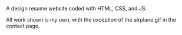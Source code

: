 A design resume website coded with HTML, CSS, and JS.

All work shown is my own, with the exception of the airplane.gif in the contact page.
